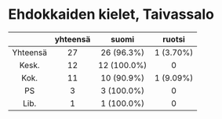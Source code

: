 # Ehdokkaiden kielet, Taivassalo

| |yhteensä|suomi|ruotsi|
|:---:|:---:|:---:|:---:|
|Yhteensä|27|26 (96.3%)|1 (3.70%)|
|Kesk.|12|12 (100.0%)|0|
|Kok.|11|10 (90.9%)|1 (9.09%)|
|PS|3|3 (100.0%)|0|
|Lib.|1|1 (100.0%)|0|

